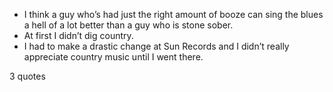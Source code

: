  - I think a guy who’s had just the right amount of booze can sing the blues a hell of a lot better than a guy who is stone sober.
 - At first I didn’t dig country.
 - I had to make a drastic change at Sun Records and I didn’t really appreciate country music until I went there.

3 quotes